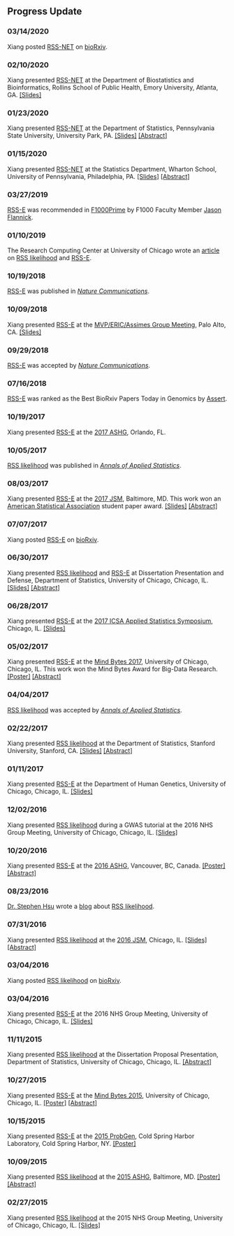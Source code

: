 ## Progress Update

[RSS-NET]: https://doi.org/10.1101/2020.03.13.990010 
[RSS-E]: https://doi.org/10.1038/s41467-018-06805-x
[RSS likelihood]: https://doi.org/10.1214/17-aoas1046

[rnt]: http://web.stanford.edu/~xiangzhu/rnt.pdf

### 03/14/2020
 
Xiang posted [RSS-NET][] on [bioRxiv](https://doi.org/10.1101/2020.03.13.990010).

### 02/10/2020

Xiang presented [RSS-NET][] at the Department of Biostatistics and Bioinformatics,
Rollins School of Public Health, Emory University, Atlanta, GA. [[Slides]][rnt]

### 01/23/2020

Xiang presented [RSS-NET][] at the Department of Statistics,
Pennsylvania State University, University Park, PA.
[[Slides]][rnt]
[[Abstract]](https://science.psu.edu/stat/colloquia/sp20/xiang-zhu)

### 01/15/2020

Xiang presented [RSS-NET][] at the Statistics Department,
Wharton School, University of Pennsylvania, Philadelphia, PA.
[[Slides]][rnt]
[[Abstract]](https://statistics.wharton.upenn.edu/research/seminars-conferences/complex-trait-genetics-through-the-lens-of-regulatory-networks/) 

### 03/27/2019

[RSS-E][] was recommended in
[F1000Prime](https://doi.org/10.3410/f.734261365.793558023) by F1000 Faculty Member
[Jason Flannick](https://f1000.com/prime/thefaculty/member/499999771097550974).

### 01/10/2019

The Research Computing Center at University of Chicago wrote an
[article](https://rcc.uchicago.edu/about-rcc/news-features/new-statistical-method-gives-second-life-gwas-data)
on [RSS likelihood][] and [RSS-E][].

### 10/19/2018

[RSS-E][] was published in
[*Nature Communications*](https://www.nature.com/articles/s41467-018-06805-x).

### 10/09/2018

Xiang presented [RSS-E][] at the
[MVP/ERIC/Assimes Group Meeting](https://www.vacsp.research.va.gov/CSP_Centers/Palo-Alto-ERIC-Genomics.asp), Palo Alto, CA.
[[Slides]](http://web.stanford.edu/~xiangzhu/ASSIMES_20181009.pdf)

### 09/29/2018

[RSS-E][] was accepted by
[*Nature Communications*](https://www.nature.com/articles/s41467-018-06805-x).

### 07/16/2018

[RSS-E][] was ranked as the Best BioRxiv Papers
Today in Genomics by [Assert](http://assert.pub/). 

### 10/19/2017

Xiang presented [RSS-E][] at the
[2017 ASHG](http://www.ashg.org/2017meeting/), Orlando, FL.

### 10/05/2017

[RSS likelihood][] was published in
[*Annals of Applied Statistics*](http://dx.doi.org/10.1214/17-AOAS1046).

### 08/03/2017

Xiang presented [RSS-E][] at the
[2017 JSM](https://ww2.amstat.org/meetings/jsm/2017), Baltimore, MD.
This work won an [American Statistical Association](http://www.amstat.org/) student paper award.
[[Slides]](http://www.stat.uchicago.edu/~xiangzhu/JSM_20170803.pdf)
[[Abstract]](https://ww2.amstat.org/meetings/jsm/2017/onlineprogram/AbstractDetails.cfm?abstractid=322545)

### 07/07/2017

Xiang posted [RSS-E][] on [bioRxiv](https://doi.org/10.1101/160770).

### 06/30/2017

Xiang presented [RSS likelihood][] and [RSS-E][] at Dissertation Presentation and Defense,
Department of Statistics, University of Chicago, Chicago, IL.
[[Slides]](http://www.stat.uchicago.edu/~xiangzhu/THESIS_20170630.html)
[[Abstract]](https://galton.uchicago.edu/students/seminars/2016-2017/zhu_xiang063017.pdf)

### 06/28/2017

Xiang presented [RSS-E][] at the
[2017 ICSA Applied Statistics Symposium](http://bioinfo.stats.northwestern.edu/~icsa/), Chicago, IL.
[[Slides]](http://www.stat.uchicago.edu/~xiangzhu/ICSA_20170628.pdf)

### 05/02/2017

Xiang presented [RSS-E][] at the [Mind Bytes 2017](http://mindbytes.uchicago.edu/),
University of Chicago, Chicago, IL. This work won the Mind Bytes Award for Big-Data Research.
[[Poster]](https://mindbytes.uchicago.edu/2017/posters/04242017110702_posterzhu042417.pdf)
[[Abstract]](https://mindbytes.uchicago.edu/2017/callforposters.php)

### 04/04/2017

[RSS likelihood][] was accepted by
[*Annals of Applied Statistics*](http://dx.doi.org/10.1214/17-AOAS1046).

### 02/22/2017

Xiang presented [RSS likelihood][] at the Department of Statistics,
Stanford University, Stanford, CA.
[[Slides]](http://www.stat.uchicago.edu/~xiangzhu/STANFORD_20170222.html)
[[Abstract]](https://statistics.stanford.edu/sites/default/files/Feb22-2017.pdf)

### 01/11/2017

Xiang presented [RSS-E][] at the Department of Human Genetics,
University of Chicago, Chicago, IL.
[[Slides]](http://www.stat.uchicago.edu/~xiangzhu/WIP_20170111.html)

### 12/02/2016

Xiang presented [RSS likelihood][] during a GWAS tutorial
at the 2016 NHS Group Meeting, University of Chicago, Chicago, IL.
[[Slides]](http://www.stat.uchicago.edu/~xiangzhu/gwas_tutorial)

### 10/20/2016

Xiang presented [RSS-E][] at the
[2016 ASHG](http://www.ashg.org/2016meeting/), Vancouver, BC, Canada.
[[Poster]](http://www.stat.uchicago.edu/~xiangzhu/ASHG_2016.pdf)
[[Abstract]](https://ep70.eventpilot.us/web/page.php?page=IntHtml&project=ASHG16&id=160120613)

### 08/23/2016

[Dr. Stephen Hsu](https://vp.research.msu.edu/people/hsu-stephen) wrote a
[blog](http://infoproc.blogspot.com/2016/08/bayesian-large-scale-multiple.html) about [RSS likelihood][].

### 07/31/2016

Xiang presented [RSS likelihood][] at the
[2016 JSM](https://ww2.amstat.org/meetings/jsm/2016/), Chicago, IL.
[[Slides]](http://www.stat.uchicago.edu/~xiangzhu/JSM_20160731.pdf)
[[Abstract]](https://ww2.amstat.org/meetings/jsm/2016/onlineprogram/AbstractDetails.cfm?abstractid=320123)

### 03/04/2016

Xiang posted [RSS likelihood][] on [bioRxiv](https://doi.org/10.1101/042457). 

### 03/04/2016

Xiang presented [RSS-E][] at the 2016 NHS Group Meeting, University of Chicago, Chicago, IL.
[[Slides]](http://www.stat.uchicago.edu/~xiangzhu/NHS_20160304.pdf)

### 11/11/2015

Xiang presented [RSS likelihood][] at the Dissertation Proposal Presentation,
Department of Statistics, University of Chicago, Chicago, IL.
[[Abstract]](https://www.stat.uchicago.edu/students/seminars/2015-2016/zhu_xiang111115.pdf)

### 10/27/2015

Xiang presented [RSS-E][] at the [Mind Bytes 2015](http://mindbytes.uchicago.edu/),
University of Chicago, Chicago, IL.
[[Poster]](http://mindbytes.uchicago.edu/2015/posters/RCC_2015.pdf)
[[Abstract]](http://mindbytes.uchicago.edu/gallery_2015.php)

### 10/15/2015

Xiang presented [RSS-E][] at the
[2015 ProbGen](https://meetings.cshl.edu/meetings.aspx?meet=probgen&year=15),
Cold Spring Harbor Laboratory, Cold Spring Harbor, NY.
[[Poster]](http://www.stat.uchicago.edu/~xiangzhu/CSHL_2015.pdf)

### 10/09/2015

Xiang presented [RSS likelihood][] at the
[2015 ASHG](http://www.ashg.org/2015meeting/), Baltimore, MD.
[[Poster]](http://www.stat.uchicago.edu/~xiangzhu/ASHG_2015.pdf)
[[Abstract]](https://ep70.eventpilotadmin.com/web/page.php?page=IntHtml&project=ASHG15&id=150120723) 

### 02/27/2015

Xiang presented [RSS likelihood][] at the 2015 NHS Group Meeting,
University of Chicago, Chicago, IL.
[[Slides]](http://www.stat.uchicago.edu/~xiangzhu/NHS_20150227.html)
